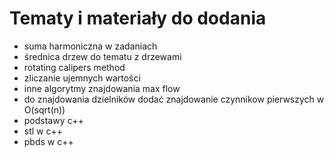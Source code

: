 # Tematy i materiały do dodania

- suma harmoniczna w zadaniach
- średnica drzew do tematu z drzewami
- rotating calipers method
- zliczanie ujemnych wartości
- inne algorytmy znajdowania max flow
- do znajdowania dzielników dodać znajdowanie czynnikow pierwszych w O(sqrt(n))
- podstawy c++
- stl w c++
- pbds w c++
